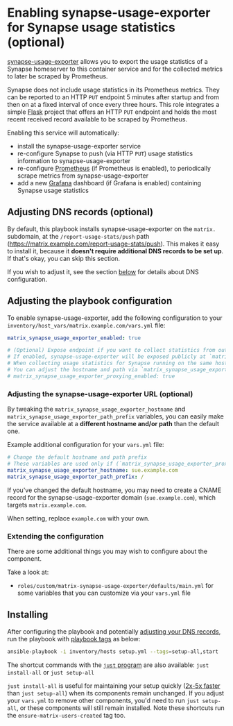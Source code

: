 # Enabling synapse-usage-exporter for Synapse usage statistics (optional)

[synapse-usage-exporter](https://github.com/loelkes/synapse-usage-exporter) allows you to export the usage statistics of a Synapse homeserver to this container service and for the collected metrics to later be scraped by Prometheus.

Synapse does not include usage statistics in its Prometheus metrics. They can be reported to an HTTP `PUT` endpoint 5 minutes after startup and from then on at a fixed interval of once every three hours. This role integrates a simple [Flask](https://flask.palletsprojects.com) project that offers an HTTP `PUT` endpoint and holds the most recent received record available to be scraped by Prometheus.

Enabling this service will automatically:

- install the synapse-usage-exporter service
- re-configure Synapse to push (via HTTP `PUT`) usage statistics information to synapse-usage-exporter
- re-configure [Prometheus](./configuring-playbook-prometheus-grafana.md) (if Prometheus is enabled), to periodically scrape metrics from synapse-usage-exporter
- add a new [Grafana](./configuring-playbook-prometheus-grafana.md) dashboard (if Grafana is enabled) containing Synapse usage statistics

## Adjusting DNS records (optional)

By default, this playbook installs synapse-usage-exporter on the `matrix.` subdomain, at the `/report-usage-stats/push` path (https://matrix.example.com/report-usage-stats/push). This makes it easy to install it, because it **doesn't require additional DNS records to be set up**. If that's okay, you can skip this section.

If you wish to adjust it, see the section [below](#adjusting-the-synapse-usage-exporter-url-optional) for details about DNS configuration.

## Adjusting the playbook configuration

To enable synapse-usage-exporter, add the following configuration to your `inventory/host_vars/matrix.example.com/vars.yml` file:

```yaml
matrix_synapse_usage_exporter_enabled: true

# (Optional) Expose endpoint if you want to collect statistics from outside (from other homeservers).
# If enabled, synapse-usage-exporter will be exposed publicly at `matrix.example.com/report-usage-stats/push`.
# When collecting usage statistics for Synapse running on the same host, you don't need to enable this.
# You can adjust the hostname and path via `matrix_synapse_usage_exporter_hostname` and `matrix_synapse_usage_exporter_path_prefix`.
# matrix_synapse_usage_exporter_proxying_enabled: true
```

### Adjusting the synapse-usage-exporter URL (optional)

By tweaking the `matrix_synapse_usage_exporter_hostname` and `matrix_synapse_usage_exporter_path_prefix` variables, you can easily make the service available at a **different hostname and/or path** than the default one.

Example additional configuration for your `vars.yml` file:

```yaml
# Change the default hostname and path prefix
# These variables are used only if (`matrix_synapse_usage_exporter_proxying_enabled: true`)
matrix_synapse_usage_exporter_hostname: sue.example.com
matrix_synapse_usage_exporter_path_prefix: /
```

If you've changed the default hostname, you may need to create a CNAME record for the synapse-usage-exporter domain (`sue.example.com`), which targets `matrix.example.com`.

When setting, replace `example.com` with your own.

### Extending the configuration

There are some additional things you may wish to configure about the component.

Take a look at:

- `roles/custom/matrix-synapse-usage-exporter/defaults/main.yml` for some variables that you can customize via your `vars.yml` file

## Installing

After configuring the playbook and potentially [adjusting your DNS records](#adjusting-dns-records), run the playbook with [playbook tags](playbook-tags.md) as below:

<!-- NOTE: let this conservative command run (instead of install-all) to make it clear that failure of the command means something is clearly broken. -->
```sh
ansible-playbook -i inventory/hosts setup.yml --tags=setup-all,start
```

The shortcut commands with the [`just` program](just.md) are also available: `just install-all` or `just setup-all`

`just install-all` is useful for maintaining your setup quickly ([2x-5x faster](../CHANGELOG.md#2x-5x-performance-improvements-in-playbook-runtime) than `just setup-all`) when its components remain unchanged. If you adjust your `vars.yml` to remove other components, you'd need to run `just setup-all`, or these components will still remain installed. Note these shortcuts run the `ensure-matrix-users-created` tag too.
